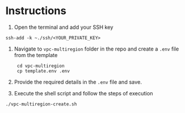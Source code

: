# Instructions

1. Open the terminal and add your SSH key
  ```
  ssh-add -k ~./ssh/<YOUR_PRIVATE_KEY>
  ```
1. Navigate to `vpc-multiregion` folder in the repo and create a `.env` file from the template

    ```
     cd vpc-multiregion
     cp template.env .env
    ```
1. Provide the required details in the `.env` file and save.
1. Execute the shell script and follow the steps of execution

  ```
  ./vpc-multiregion-create.sh
  ```
